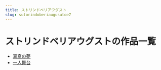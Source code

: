 ```yaml
---
title: ストリンドベリアウグスト
slug: sutorindoberiaugusutoe7
---
```


# ストリンドベリアウグストの作品一覧

- [真夏の夢](zhenxianomeng61)
- [一人舞台](yirenwutai6c)
